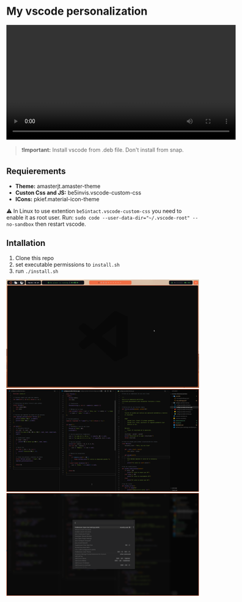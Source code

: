 # My vscode personalization

<div style="text-align: center;">
  <video width="600" controls>
    <source src="docs/videos/ejemplo.mp4" type="video/mp4">
    Tu navegador no soporta el tag de video.
  </video>
</div>




>❗️**Important:** Install vscode from .deb file. Don't install from snap.

## Requierements

- **Theme:** amasterjt.amaster-theme
- **Custon Css and JS:** be5invis.vscode-custom-css
- **ICons:** pkief.material-icon-theme

⚠️ In Linux to use extention `be5intact.vscode-custom-css` you need to enable it as root user. Run: `sudo code --user-data-dir="~/.vscode-root" --no-sandbox` then restart vscode.

## Intallation
1. Clone this repo
2. set executable permissions to `install.sh`
3. run `./install.sh`

![Entorno S4vitar](docs/imagenes/home_page.png)
![Entorno S4vitar](docs/imagenes/screen1.png)
![Entorno S4vitar](docs/imagenes/command_screen.png)
